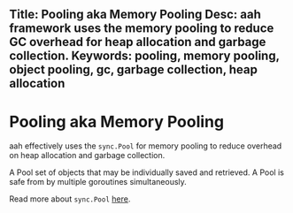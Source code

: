 Title: Pooling aka Memory Pooling
Desc: aah framework uses the memory pooling to reduce GC overhead for heap allocation and garbage collection.
Keywords: pooling, memory pooling, object pooling, gc, garbage collection, heap allocation
---
# Pooling aka Memory Pooling

aah effectively uses the `sync.Pool` for memory pooling to reduce overhead on heap allocation and garbage collection.

A Pool set of objects that may be individually saved and retrieved. A Pool is safe from by multiple goroutines simultaneously.

Read more about `sync.Pool` [here](https://golang.org/pkg/sync/#Pool).
